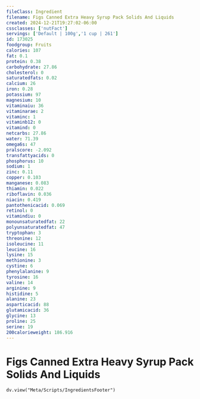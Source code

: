 ```yaml
---
fileClass: Ingredient
filename: Figs Canned Extra Heavy Syrup Pack Solids And Liquids
created: 2024-12-21T19:27:02-06:00
cssclasses: ['nutFact']
servings: ['Default | 100g','1 cup | 261']
id: 173025
foodgroup: Fruits
calories: 107
fat: 0.1
protein: 0.38
carbohydrate: 27.86
cholesterol: 0
saturatedfats: 0.02
calcium: 26
iron: 0.28
potassium: 97
magnesium: 10
vitaminaiu: 36
vitaminarae: 2
vitaminc: 1
vitaminb12: 0
vitamind: 0
netcarbs: 27.86
water: 71.39
omega6s: 47
pralscore: -2.092
transfattyacids: 0
phosphorus: 10
sodium: 1
zinc: 0.11
copper: 0.103
manganese: 0.083
thiamin: 0.022
riboflavin: 0.036
niacin: 0.419
pantothenicacid: 0.069
retinol: 0
vitamindiu: 0
monounsaturatedfat: 22
polyunsaturatedfat: 47
tryptophan: 3
threonine: 12
isoleucine: 11
leucine: 16
lysine: 15
methionine: 3
cystine: 6
phenylalanine: 9
tyrosine: 16
valine: 14
arginine: 9
histidine: 5
alanine: 23
asparticacid: 88
glutamicacid: 36
glycine: 13
proline: 25
serine: 19
200calorieweight: 186.916
---
```


# Figs Canned Extra Heavy Syrup Pack Solids And Liquids

```dataviewjs
dv.view("Meta/Scripts/IngredientsFooter")
```